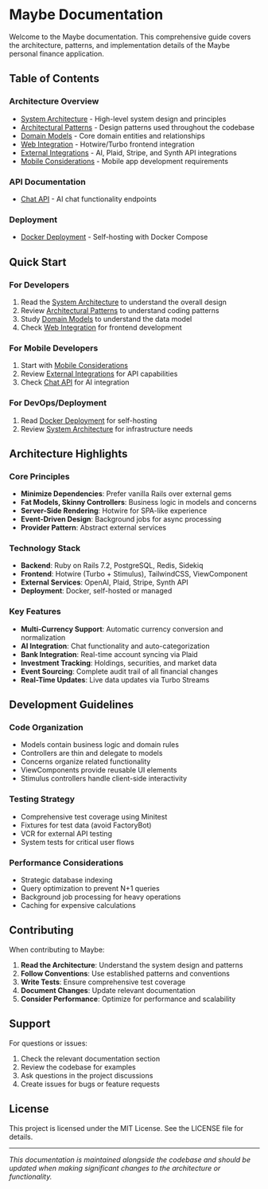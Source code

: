 # Maybe Documentation

Welcome to the Maybe documentation. This comprehensive guide covers the architecture, patterns, and implementation details of the Maybe personal finance application.

## Table of Contents

### Architecture Overview
- [System Architecture](architecture/overview.md) - High-level system design and principles
- [Architectural Patterns](architecture/patterns.md) - Design patterns used throughout the codebase
- [Domain Models](architecture/domain-models.md) - Core domain entities and relationships
- [Web Integration](architecture/web-integration.md) - Hotwire/Turbo frontend integration
- [External Integrations](architecture/integrations.md) - AI, Plaid, Stripe, and Synth API integrations
- [Mobile Considerations](architecture/mobile-considerations.md) - Mobile app development requirements

### API Documentation
- [Chat API](api/chats.md) - AI chat functionality endpoints

### Deployment
- [Docker Deployment](hosting/docker.md) - Self-hosting with Docker Compose

## Quick Start

### For Developers
1. Read the [System Architecture](architecture/overview.md) to understand the overall design
2. Review [Architectural Patterns](architecture/patterns.md) to understand coding patterns
3. Study [Domain Models](architecture/domain-models.md) to understand the data model
4. Check [Web Integration](architecture/web-integration.md) for frontend development

### For Mobile Developers
1. Start with [Mobile Considerations](architecture/mobile-considerations.md)
2. Review [External Integrations](architecture/integrations.md) for API capabilities
3. Check [Chat API](api/chats.md) for AI integration

### For DevOps/Deployment
1. Read [Docker Deployment](hosting/docker.md) for self-hosting
2. Review [System Architecture](architecture/overview.md) for infrastructure needs

## Architecture Highlights

### Core Principles
- **Minimize Dependencies**: Prefer vanilla Rails over external gems
- **Fat Models, Skinny Controllers**: Business logic in models and concerns
- **Server-Side Rendering**: Hotwire for SPA-like experience
- **Event-Driven Design**: Background jobs for async processing
- **Provider Pattern**: Abstract external services

### Technology Stack
- **Backend**: Ruby on Rails 7.2, PostgreSQL, Redis, Sidekiq
- **Frontend**: Hotwire (Turbo + Stimulus), TailwindCSS, ViewComponent
- **External Services**: OpenAI, Plaid, Stripe, Synth API
- **Deployment**: Docker, self-hosted or managed

### Key Features
- **Multi-Currency Support**: Automatic currency conversion and normalization
- **AI Integration**: Chat functionality and auto-categorization
- **Bank Integration**: Real-time account syncing via Plaid
- **Investment Tracking**: Holdings, securities, and market data
- **Event Sourcing**: Complete audit trail of all financial changes
- **Real-Time Updates**: Live data updates via Turbo Streams

## Development Guidelines

### Code Organization
- Models contain business logic and domain rules
- Controllers are thin and delegate to models
- Concerns organize related functionality
- ViewComponents provide reusable UI elements
- Stimulus controllers handle client-side interactivity

### Testing Strategy
- Comprehensive test coverage using Minitest
- Fixtures for test data (avoid FactoryBot)
- VCR for external API testing
- System tests for critical user flows

### Performance Considerations
- Strategic database indexing
- Query optimization to prevent N+1 queries
- Background job processing for heavy operations
- Caching for expensive calculations

## Contributing

When contributing to Maybe:

1. **Read the Architecture**: Understand the system design and patterns
2. **Follow Conventions**: Use established patterns and conventions
3. **Write Tests**: Ensure comprehensive test coverage
4. **Document Changes**: Update relevant documentation
5. **Consider Performance**: Optimize for performance and scalability

## Support

For questions or issues:

1. Check the relevant documentation section
2. Review the codebase for examples
3. Ask questions in the project discussions
4. Create issues for bugs or feature requests

## License

This project is licensed under the MIT License. See the LICENSE file for details.

---

*This documentation is maintained alongside the codebase and should be updated when making significant changes to the architecture or functionality.*
